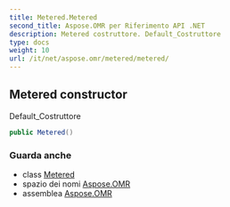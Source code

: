 ```yaml
---
title: Metered.Metered
second_title: Aspose.OMR per Riferimento API .NET
description: Metered costruttore. Default_Costruttore
type: docs
weight: 10
url: /it/net/aspose.omr/metered/metered/
---
```

## Metered constructor

Default_Costruttore

```csharp
public Metered()
```

### Guarda anche

* class [Metered](../)
* spazio dei nomi [Aspose.OMR](../../metered/)
* assemblea [Aspose.OMR](../../../)


